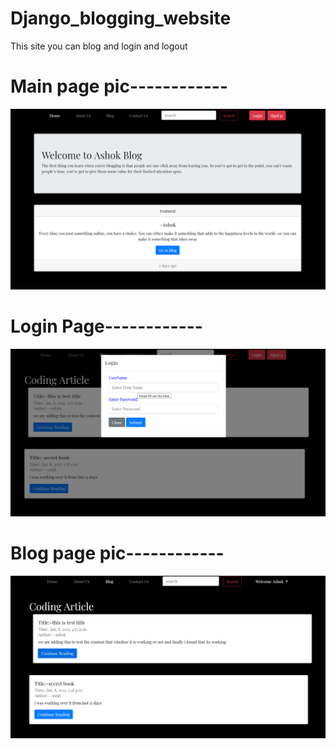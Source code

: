 # Django_blogging_website
This site  you can blog and login and logout




# Main page pic------------
![snap](snap/blog1.png)
# Login Page------------
![snap](snap/blog2.png)
# Blog page pic------------
![snap](snap/blog3.png)

